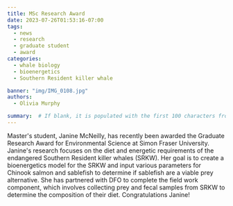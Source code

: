 ```yaml
---
title: MSc Research Award
date: 2023-07-26T01:53:16-07:00
tags: 
  - news
  - research
  - graduate student
  - award
categories: 
  - whale biology
  - bioenergetics
  - Southern Resident killer whale

banner: "img/IMG_0108.jpg"
authors: 
  - Olivia Murphy

summary:  # If blank, it is populated with the first 100 characters from the post 
---
```

Master's student, Janine McNeilly, has recently been awarded the Graduate Research Award for Environmental Science at Simon Fraser University. Janine's research focuses on the diet and energetic requirements of the endangered Southern Resident killer whales (SRKW). Her goal is to create a bioenergetics model for the SRKW and input various parameters for Chinook salmon and sablefish to determine if sablefish are a viable prey alternative. She has partnered with DFO to complete the field work component, which involves collecting prey and fecal samples from SRKW to determine the composition of their diet. Congratulations Janine!

